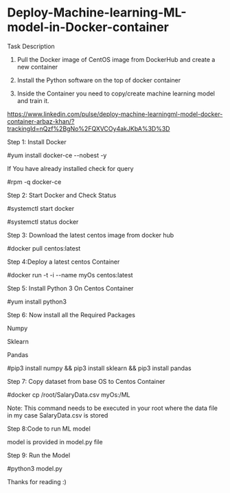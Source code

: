 # Deploy-Machine-learning-ML-model-in-Docker-container



Task Description
1. Pull the Docker image of CentOS image from DockerHub and create a new container

2. Install the Python software on the top of docker container

3. Inside the Container you need to copy/create machine learning model and train it.


https://www.linkedin.com/pulse/deploy-machine-learningml-model-docker-container-arbaz-khan/?trackingId=nQzf%2BgNo%2FQXVCOy4akJKbA%3D%3D



Step 1: Install Docker

#yum install docker-ce --nobest -y

If You have already installed check for query

#rpm -q docker-ce



Step 2: Start Docker and Check Status

#systemctl start docker

#systemctl status docker



Step 3: Download the latest centos image from docker hub

#docker pull centos:latest


Step 4:Deploy a latest centos Container

#docker run -t -i --name myOs centos:latest


Step 5: Install Python 3 On Centos Container

#yum install python3


Step 6: Now install all the Required Packages

Numpy

Sklearn

Pandas

#pip3 install numpy && pip3 install sklearn && pip3 install pandas


Step 7: Copy dataset from base OS to Centos Container

#docker cp /root/SalaryData.csv myOs:/ML

Note: This command needs to be executed in your root where the data file in my case SalaryData.csv is stored



Step 8:Code to run ML model

model is provided in model.py file


Step 9: Run the Model

#python3 model.py


Thanks for reading :)

